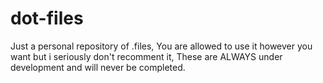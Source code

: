 # dot-files
Just a personal repository of .files, You are allowed to use it however you want but i seriously don't recomment it, These are ALWAYS under development and will never be completed.
